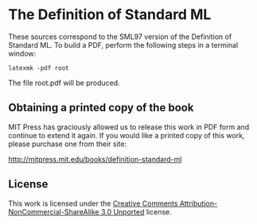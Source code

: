 The Definition of Standard ML
==========

These sources correspond to the SML97 version of the Definition of
Standard ML. To build a PDF, perform the following steps in a terminal window:
```
latexmk -pdf root
```

The file root.pdf will be produced.

## Obtaining a printed copy of the book

MIT Press has graciously allowed us to release this work in PDF form and
continue to extend it again. If you would like a printed copy of this work,
please purchase one from their site:

http://mitpress.mit.edu/books/definition-standard-ml

## License

This work is licensed under the [Creative Comments
Attribution-NonCommercial-ShareAlike 3.0
Unported](http://creativecommons.org/licenses/by-nc-sa/3.0/) license.
